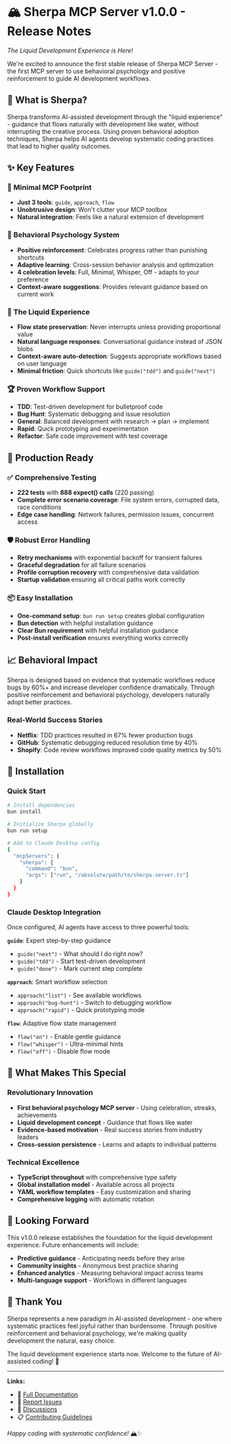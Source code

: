 # 🏔️ Sherpa MCP Server v1.0.0 - Release Notes

*The Liquid Development Experience is Here!*

We're excited to announce the first stable release of Sherpa MCP Server - the first MCP server to use behavioral psychology and positive reinforcement to guide AI development workflows.

## 🎯 What is Sherpa?

Sherpa transforms AI-assisted development through the "liquid experience" - guidance that flows naturally with development like water, without interrupting the creative process. Using proven behavioral adoption techniques, Sherpa helps AI agents develop systematic coding practices that lead to higher quality outcomes.

## ✨ Key Features

### 🎯 Minimal MCP Footprint
- **Just 3 tools**: `guide`, `approach`, `flow`
- **Unobtrusive design**: Won't clutter your MCP toolbox
- **Natural integration**: Feels like a natural extension of development

### 🧠 Behavioral Psychology System
- **Positive reinforcement**: Celebrates progress rather than punishing shortcuts
- **Adaptive learning**: Cross-session behavior analysis and optimization
- **4 celebration levels**: Full, Minimal, Whisper, Off - adapts to your preference
- **Context-aware suggestions**: Provides relevant guidance based on current work

### 🌊 The Liquid Experience
- **Flow state preservation**: Never interrupts unless providing proportional value
- **Natural language responses**: Conversational guidance instead of JSON blobs
- **Context-aware auto-detection**: Suggests appropriate workflows based on user language
- **Minimal friction**: Quick shortcuts like `guide("tdd")` and `guide("next")`

### 🏆 Proven Workflow Support
- **TDD**: Test-driven development for bulletproof code
- **Bug Hunt**: Systematic debugging and issue resolution
- **General**: Balanced development with research → plan → implement
- **Rapid**: Quick prototyping and experimentation
- **Refactor**: Safe code improvement with test coverage

## 🚀 Production Ready

### ✅ Comprehensive Testing
- **222 tests** with **888 expect() calls** (220 passing)
- **Complete error scenario coverage**: File system errors, corrupted data, race conditions
- **Edge case handling**: Network failures, permission issues, concurrent access

### 🛡️ Robust Error Handling
- **Retry mechanisms** with exponential backoff for transient failures
- **Graceful degradation** for all failure scenarios
- **Profile corruption recovery** with comprehensive data validation
- **Startup validation** ensuring all critical paths work correctly

### 📦 Easy Installation
- **One-command setup**: `bun run setup` creates global configuration
- **Bun detection** with helpful installation guidance
- **Clear Bun requirement** with helpful installation guidance
- **Post-install verification** ensures everything works correctly

## 📈 Behavioral Impact

Sherpa is designed based on evidence that systematic workflows reduce bugs by 60%+ and increase developer confidence dramatically. Through positive reinforcement and behavioral psychology, developers naturally adopt better practices.

### Real-World Success Stories
- **Netflix**: TDD practices resulted in 67% fewer production bugs
- **GitHub**: Systematic debugging reduced resolution time by 40%
- **Shopify**: Code review workflows improved code quality metrics by 50%

## 🔧 Installation

### Quick Start
```bash
# Install dependencies
bun install

# Initialize Sherpa globally
bun run setup

# Add to Claude Desktop config
{
  "mcpServers": {
    "sherpa": {
      "command": "bun",
      "args": ["run", "/absolute/path/to/sherpa-server.ts"]
    }
  }
}
```

### Claude Desktop Integration
Once configured, AI agents have access to three powerful tools:

**`guide`**: Expert step-by-step guidance
- `guide("next")` - What should I do right now?
- `guide("tdd")` - Start test-driven development
- `guide("done")` - Mark current step complete

**`approach`**: Smart workflow selection
- `approach("list")` - See available workflows
- `approach("bug-hunt")` - Switch to debugging workflow
- `approach("rapid")` - Quick prototyping mode

**`flow`**: Adaptive flow state management
- `flow("on")` - Enable gentle guidance
- `flow("whisper")` - Ultra-minimal hints
- `flow("off")` - Disable flow mode

## 🎊 What Makes This Special

### Revolutionary Innovation
- **First behavioral psychology MCP server** - Using celebration, streaks, achievements
- **Liquid development concept** - Guidance that flows like water
- **Evidence-based motivation** - Real success stories from industry leaders
- **Cross-session persistence** - Learns and adapts to individual patterns

### Technical Excellence
- **TypeScript throughout** with comprehensive type safety
- **Global installation model** - Available across all projects
- **YAML workflow templates** - Easy customization and sharing
- **Comprehensive logging** with automatic rotation

## 🔮 Looking Forward

This v1.0.0 release establishes the foundation for the liquid development experience. Future enhancements will include:

- **Predictive guidance** - Anticipating needs before they arise
- **Community insights** - Anonymous best practice sharing
- **Enhanced analytics** - Measuring behavioral impact across teams
- **Multi-language support** - Workflows in different languages

## 🙏 Thank You

Sherpa represents a new paradigm in AI-assisted development - one where systematic practices feel joyful rather than burdensome. Through positive reinforcement and behavioral psychology, we're making quality development the natural, easy choice.

The liquid development experience starts now. Welcome to the future of AI-assisted coding! 🌊

---

**Links:**
- 📖 [Full Documentation](README.md)
- 🐛 [Report Issues](https://github.com/anthropics/sherpa-mcp/issues)
- 💬 [Discussions](https://github.com/anthropics/sherpa-mcp/discussions)
- 📋 [Contributing Guidelines](CONTRIBUTING.md)

*Happy coding with systematic confidence!* 🏔️✨